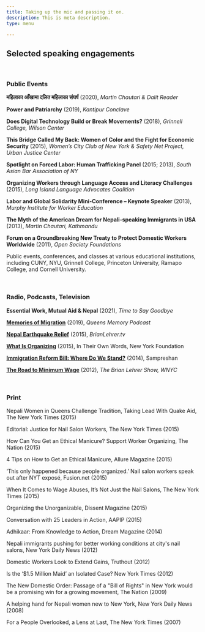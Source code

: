 ```yaml
---
title: Taking up the mic and passing it on.
description: This is meta description.
type: menu

---
```

## **Selected speaking engagements**

<br>

### **Public Events**

**महिलाका आँखामा दलित महिलाका संघर्ष** (2020), _Martin Chautari & Dalit Reader_

**Power and Patriarchy** (2019), _Kantipur Conclave_

**Does Digital Technology Build or Break Movements?** (2018), _Grinnell College, Wilson Center_

**This Bridge Called My Back: Women of Color and the Fight for Economic Security** (2015), _Women’s City Club of New York & Safety Net Project, Urban Justice Center_

**Spotlight on Forced Labor: Human Trafficking Panel** (2015; 2013), _South Asian Bar Association of NY_

**Organizing Workers through Language Access and Literacy Challenges** (2015), _Long Island Language Advocates Coalition_

**Labor and Global Solidarity Mini-Conference – Keynote Speaker** (2013), _Murphy Institute for Worker Education_

**The Myth of the American Dream for Nepali-speaking Immigrants in USA** (2013), _Martin Chautari, Kathmandu_

**Forum on a Groundbreaking New Treaty to Protect Domestic Workers Worldwide** (2011), _Open Society Foundations_

Public events, conferences, and classes at various educational institutions, including CUNY, NYU, Grinnell College, Princeton University, Ramapo College, and Cornell University. 

**<br>**

### **Radio, Podcasts, Television**

**Essential Work, Mutual Aid & Nepal** (2021), _Time to Say Goodbye_

[**Memories of Migration**]() (2019), _Queens Memory Podcast_

[**Nepal Earthquake Relief**]() (2015), _BrianLehrer.tv_

[**What Is Organizing**](https://www.youtube.com/watch?v=l65i0sFulcI) (2015), In Their Own Words, New York Foundation

[**Immigration Reform Bill: Where Do We Stand?**](https://www.youtube.com/watch?v=7Ll6EO6GepM) (2014), Sampreshan 

[**The Road to Minimum Wage**](https://www.wnyc.org/story/199041-road-minimum-wage/) (2012), _The Brian Lehrer Show, WNYC_

<br>

### **Print**

Nepali Women in Queens Challenge Tradition, Taking Lead With Quake Aid, The New York Times (2015)

Editorial: Justice for Nail Salon Workers, The New York Times (2015)

How Can You Get an Ethical Manicure? Support Worker Organizing, The Nation (2015)

4 Tips on How to Get an Ethical Manicure, Allure Magazine (2015)

‘This only happened because people organized.’ Nail salon workers speak out after NYT exposé, Fusion.net (2015)

When It Comes to Wage Abuses, It’s Not Just the Nail Salons, The New York Times (2015)

Organizing the Unorganizable, Dissent Magazine (2015)

Conversation with 25 Leaders in Action, AAPIP (2015)

Adhikaar: From Knowledge to Action, Dream Magazine (2014)

Nepali immigrants pushing for better working conditions at city's nail salons, New York Daily News (2012)

Domestic Workers Look to Extend Gains, Truthout (2012)

Is the ‘$1.5 Million Maid’ an Isolated Case? New York Times (2012)

The New Domestic Order: Passage of a "Bill of Rights" in New York would be a promising win for a growing movement, The Nation (2009)

A helping hand for Nepali women new to New York, New York Daily News (2008)

For a People Overlooked, a Lens at Last, The New York Times (2007)